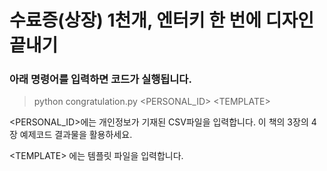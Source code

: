 # 수료증(상장) 1천개, 엔터키 한 번에 디자인 끝내기
### 아래 명령어를 입력하면 코드가 실행됩니다.

> python congratulation.py <PERSONAL_ID\> <TEMPLATE\>

<PERSONAL_ID\>에는 개인정보가 기재된 CSV파일을 입력합니다. 이 책의 3장의 4장 예제코드 결과물을 활용하세요.

<TEMPLATE\> 에는 템플릿 파일을 입력합니다.